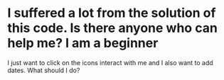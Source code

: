 # I suffered a lot from the solution of this code. Is there anyone who can help me? I am a beginner

I just want to click on the icons interact with me and I also want to add dates. What should I do?